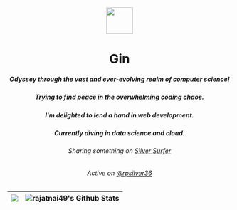 <div align="center"> 
          <img src="https://user-images.githubusercontent.com/96529504/221206994-feb41918-cb9a-487b-ac82-237923445c4b.gif" width="60" height="60"/>
          <h1>Gin</h1>
</div>
<div align="center"> 
<h5>Odyssey through the vast and ever-evolving realm of computer science!</h5>
<h5>Trying to find peace in the overwhelming coding chaos.</h5>
<h5>I'm delighted to lend a hand in web development.</h5>
<h5>Currently diving in data science and cloud.</h5>
<h6>Sharing something on <a href="https://rajatnai.hashnode.dev/">Silver Surfer</a> </h6>
<h6>Active on <a href="https://twitter.com/rpsilver36">@rpsilver36</a> </h6>
</div>
    
| <img src ="https://github-readme-streak-stats.herokuapp.com?user=rajatnai49&theme=monokai-metallian&hide_border=true">  | <img alt="rajatnai49's Github Stats" src="https://denvercoder1-github-readme-stats.vercel.app/api/?username=rajatnai49&show_icons=true&include_all_commits=true&count_private=true&theme=react&hide_border=true&bg_color=1F222E&title_color=F85D7F&icon_color=F8D866"/> |
| -------- | ------- |
